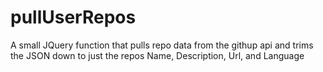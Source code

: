 # pullUserRepos
A small JQuery function that pulls repo data from the githup api and trims the JSON down to just the repos Name, Description, Url, and Language
